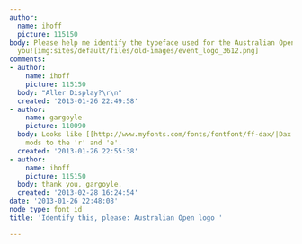 ```yaml
---
author:
  name: ihoff
  picture: 115150
body: Please help me identify the typeface used for the Australian Open logo. Thank
  you![img:sites/default/files/old-images/event_logo_3612.png]
comments:
- author:
    name: ihoff
    picture: 115150
  body: "Aller Display?\r\n"
  created: '2013-01-26 22:49:58'
- author:
    name: gargoyle
    picture: 110090
  body: Looks like [[http://www.myfonts.com/fonts/fontfont/ff-dax/|Dax Bold]] with
    mods to the 'r' and 'e'.
  created: '2013-01-26 22:55:38'
- author:
    name: ihoff
    picture: 115150
  body: thank you, gargoyle.
  created: '2013-02-28 16:24:54'
date: '2013-01-26 22:48:08'
node_type: font_id
title: 'Identify this, please: Australian Open logo '

---
```

